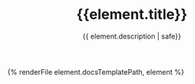 <script type="module">
  const CLASS_KEY = 'html-lit-react-snippets';
  const LS_KEY = `${CLASS_KEY}-index`;
  document.addEventListener('expand', async function(event) {
    const PfTabs = await customElements.whenDefined('pf-tabs');
    if (PfTabs.isExpandEvent(event)) {
      const tabs = event.tab.closest('pf-tabs');
      if (tabs.classList.contains(CLASS_KEY)) {
        await tabs.updateComplete;
        localStorage.setItem(LS_KEY, tabs.activeIndex);
        update();
      }
    }
  });
  async function update() {
    for (const tabs of document.querySelectorAll(`pf-tabs.${CLASS_KEY}`)) {
      await tabs.updateComplete;
      tabs.activeIndex = parseInt(localStorage.getItem(LS_KEY) ?? '0');
    }
  }
  update();
</script>

<header class="band">
  <h1>{{element.title}}</h1>

  {{ element.description | safe}}

</header>

{% renderFile element.docsTemplatePath, element %}
